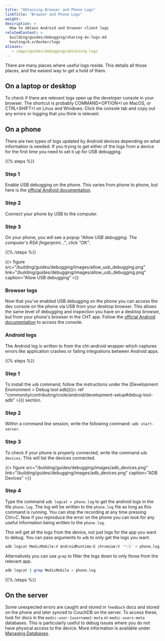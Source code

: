 ```yaml
---
title: "Obtaining Browser and Phone Logs"
linkTitle: "Browser and Phone Logs"
weight:
description: >
  How to obtain Android and browser client logs
relatedContent: >
  building/guides/debugging/sharing-4x-logs.md
  hosting/4.x/docker/logs
aliases:
   - /apps/guides/debugging/obtaining-logs
---
```


There are many places where useful logs reside. This details all those places, and the easiest way to get a hold of them.

## On a laptop or desktop

To check if there are relevant logs open up the developer console in your browser. The shortcut is probably COMMAND+OPTION+I on MacOS, or CTRL+SHIFT+I on Linux and Windows. Click the console tab and copy out any errors or logging that you think is relevant.

## On a phone

There are two types of logs updated by Android devices depending on what information is needed. If you trying to get either of the logs from a device for the first time you need to set it up for USB debugging.

{{% steps %}}

### Step 1

Enable USB debugging on the phone. This varies from phone to phone, but here is the [official Android documentation](https://developer.android.com/studio/debug/dev-options#enable).

### Step 2

Connect your phone by USB to the computer.

### Step 3

On your phone, you will see a popup _"Allow USB debugging. The computer's RSA fingerprint..."_, click _"OK"_.

{{% /steps %}}

{{< figure src="/building/guides/debugging/images/allow_usb_debugging.png" link="/building/guides/debugging/images/allow_usb_debugging.png" caption="Allow USB debugging" >}}

### Browser logs

Now that you've enabled USB debugging on the phone you can access the dev console on the phone via USB from your desktop browser. This allows the same level of debugging and inspection you have on a desktop browser, but from your phone's browser in the CHT app. Follow the [official Android documentation](https://developer.chrome.com/docs/devtools/remote-debugging/webviews/#open_a_webview_in_devtools) to access the console.

### Android logs

The Android log is written to from the cht-android wrapper which captures errors like application crashes or failing integrations between Android apps.

{{% steps %}}

### Step 1

To install the `adb` command, follow the instructions under the [Development Environment > Debug tool adb]({{< ref "community/contributing/code/android/development-setup#debug-tool-adb" >}}) section.

### Step 2

Within a command line session, write the following command: `adb start-server`.

### Step 3

To check if your phone is properly connected, write the command `adb devices`. This will list the devices connected.

{{< figure src="/building/guides/debugging/images/adb_devices.png" link="/building/guides/debugging/images/adb_devices.png" caption="ADB Devices" >}}

### Step 4

Type the command `adb logcat > phone.log` to get the android logs in the file `phone.log`. The log will be written to the `phone.log` file as long as this command is running. You can stop the recording at any time pressing _Ctrl+C_. Now if you reproduce the error on the phone you can look for any useful information being written to the `phone.log`.

This will get all the logs from the device, not just logs for the app you want to debug. You can pass arguments to `adb` to only get the logs you want.

```sh
adb logcat MedicMobile:V AndroidRuntime:E chromium:V '*:S' > phone.log
```

Alternatively you can use `grep` to filter the logs down to only those from the relevant app.

```sh
adb logcat | grep MedicMobile > phone.log
```

{{% /steps %}}

## On the server

Some unexpected errors are caught and stored in `feedback` docs and stored on the phone and later synced to CouchDB on the server. To access these, look for docs in the `medic-user-{username}-meta` or `medic-users-meta` databases. This is particularly useful to debug issues where you do not have physical access to the device. More information is available under [Managing Databases](/building/guides/database).
